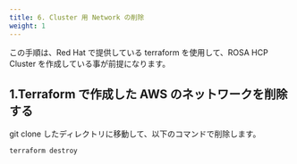 ```yaml
---
title: 6. Cluster 用 Network の削除
weight: 1
---
```


この手順は、Red Hat で提供している terraform を使用して、ROSA HCP Cluster を作成している事が前提になります。

## 1.Terraform で作成した AWS のネットワークを削除する

git clone したディレクトリに移動して、以下のコマンドで削除します。

```tpl
terraform destroy
```
